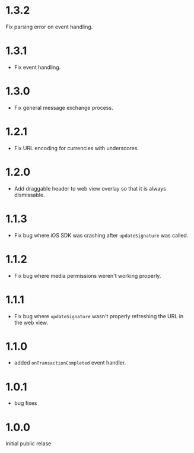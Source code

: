 # 1.3.2

Fix parsing error on event handling.

# 1.3.1

- Fix event handling.

# 1.3.0

- Fix general message exchange process.

# 1.2.1

- Fix URL encoding for currencies with underscores.

# 1.2.0

- Add draggable header to web view overlay so that it is always dismissable.

# 1.1.3

- Fix bug where iOS SDK was crashing after `updateSignature` was called.

# 1.1.2

- Fix bug where media permissions weren't working properly.

# 1.1.1

- Fix bug where `updateSignature` wasn't properly refreshing the URL in the web view.

# 1.1.0

- added `onTransactionCompleted` event handler.

# 1.0.1

- bug fixes

# 1.0.0

Initial public relase
